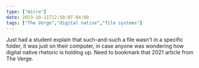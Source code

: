 ```yaml
---
type: ["micro"]
date: 2023-10-11T12:50:07-04:00
tags: ["The Verge","digital native","file systems"]
---
```

Just had a student explain that such-and-such a file wasn't in a specific folder, it was just on their computer, in case anyone was wondering how digital native rhetoric is holding up. Need to bookmark that 2021 article from The Verge.
